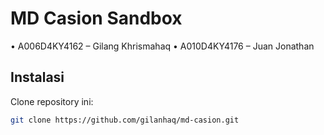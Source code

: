# MD Casion Sandbox
• A006D4KY4162 – Gilang Khrismahaq
• A010D4KY4176 – Juan Jonathan

## Instalasi

Clone repository ini:
```sh
git clone https://github.com/gilanhaq/md-casion.git
